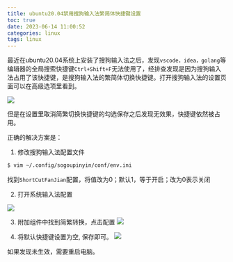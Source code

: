 ```yaml
---
title: ubuntu20.04禁用搜狗输入法繁简体快捷键设置
toc: true
date: 2023-06-14 11:00:52
categories: linux
tags: linux
---
```


最近在ubuntu20.04系统上安装了搜狗输入法之后，发现``vscode，idea，golang``等编辑器的全局搜索快捷键``Ctrl+Shift+F``无法使用了，经排查发现是因为搜狗输入法占用了该快捷键，是搜狗输入法的繁简体切换快捷键。打开搜狗输入法的设置页面可以在高级选项里看到。

![](/../images/2023-06-14_11-07.png)

但是在设置里取消简繁切换快捷键的勾选保存之后发现无效果，快捷键依然被占用。

正确的解决方案是：

1. 修改搜狗输入法配置文件

```bash
$ vim ~/.config/sogoupinyin/conf/env.ini
```

找到``ShortCutFanJian``配置，将值改为0；默认1，等于开启；改为0表示关闭

2. 打开系统输入法配置

![](/../images/2023-06-14_13-23.png)

3. 附加组件中找到简繁转换，点击配置
![](/../images/2023-06-14_13-25.png)

4. 将默认快捷键设置为空, 保存即可。
![](/../images/2023-06-14_13-26.png)


如果发现未生效，需要重启电脑。